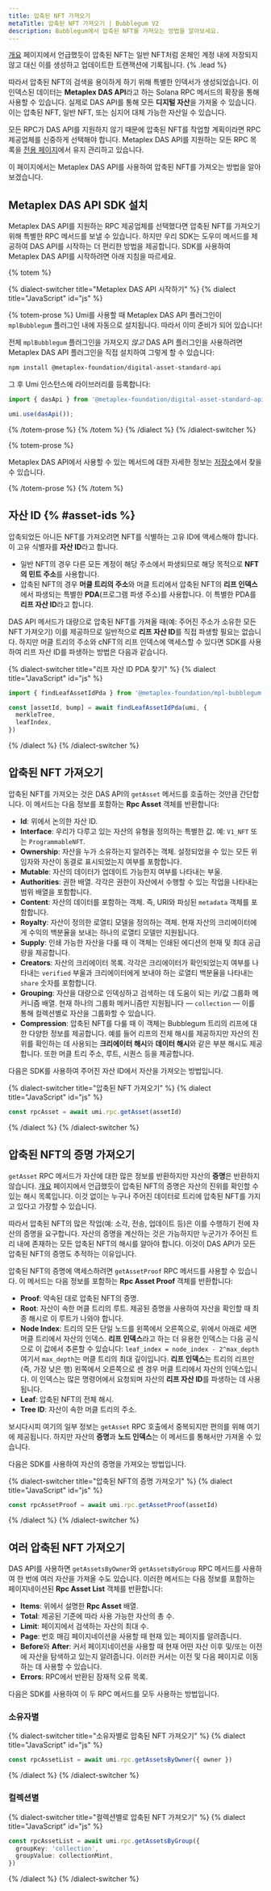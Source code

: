 ```yaml
---
title: 압축된 NFT 가져오기
metaTitle: 압축된 NFT 가져오기 | Bubblegum V2
description: Bubblegum에서 압축된 NFT를 가져오는 방법을 알아보세요.
---
```


[개요](/kr/bubblegum#read-api) 페이지에서 언급했듯이 압축된 NFT는 일반 NFT처럼 온체인 계정 내에 저장되지 않고 대신 이를 생성하고 업데이트한 트랜잭션에 기록됩니다. {% .lead %}

따라서 압축된 NFT의 검색을 용이하게 하기 위해 특별한 인덱서가 생성되었습니다. 이 인덱스된 데이터는 **Metaplex DAS API**라고 하는 Solana RPC 메서드의 확장을 통해 사용할 수 있습니다. 실제로 DAS API를 통해 모든 **디지털 자산**을 가져올 수 있습니다. 이는 압축된 NFT, 일반 NFT, 또는 심지어 대체 가능한 자산일 수 있습니다.

모든 RPC가 DAS API를 지원하지 않기 때문에 압축된 NFT를 작업할 계획이라면 RPC 제공업체를 신중하게 선택해야 합니다. Metaplex DAS API를 지원하는 모든 RPC 목록을 [전용 페이지](/kr/rpc-providers)에서 유지 관리하고 있습니다.

이 페이지에서는 Metaplex DAS API를 사용하여 압축된 NFT를 가져오는 방법을 알아보겠습니다.

## Metaplex DAS API SDK 설치

Metaplex DAS API를 지원하는 RPC 제공업체를 선택했다면 압축된 NFT를 가져오기 위해 특별한 RPC 메서드를 보낼 수 있습니다. 하지만 우리 SDK는 도우미 메서드를 제공하여 DAS API를 시작하는 더 편리한 방법을 제공합니다. SDK를 사용하여 Metaplex DAS API를 시작하려면 아래 지침을 따르세요.

{% totem %}

{% dialect-switcher title="Metaplex DAS API 시작하기" %}
{% dialect title="JavaScript" id="js" %}

{% totem-prose %}
Umi를 사용할 때 Metaplex DAS API 플러그인이 `mplBubblegum` 플러그인 내에 자동으로 설치됩니다. 따라서 이미 준비가 되어 있습니다!

전체 `mplBubblegum` 플러그인을 가져오지 _않고_ DAS API 플러그인을 사용하려면 Metaplex DAS API 플러그인을 직접 설치하여 그렇게 할 수 있습니다:

```sh
npm install @metaplex-foundation/digital-asset-standard-api
```

그 후 Umi 인스턴스에 라이브러리를 등록합니다:

```ts
import { dasApi } from '@metaplex-foundation/digital-asset-standard-api';

umi.use(dasApi());
```
{% /totem-prose %}
{% /totem %}
{% /dialect %}
{% /dialect-switcher %}

{% totem-prose %}

Metaplex DAS API에서 사용할 수 있는 메서드에 대한 자세한 정보는 [저장소](https://github.com/metaplex-foundation/digital-asset-standard-api)에서 찾을 수 있습니다.

{% /totem-prose %}
{% /totem %}

## 자산 ID {% #asset-ids %}

압축되었든 아니든 NFT를 가져오려면 NFT를 식별하는 고유 ID에 액세스해야 합니다. 이 고유 식별자를 **자산 ID**라고 합니다.

- 일반 NFT의 경우 다른 모든 계정이 해당 주소에서 파생되므로 해당 목적으로 **NFT의 민트 주소**를 사용합니다.
- 압축된 NFT의 경우 **머클 트리의 주소**와 머클 트리에서 압축된 NFT의 **리프 인덱스**에서 파생되는 특별한 **PDA**(프로그램 파생 주소)를 사용합니다. 이 특별한 PDA를 **리프 자산 ID**라고 합니다.

DAS API 메서드가 대량으로 압축된 NFT를 가져올 때(예: 주어진 주소가 소유한 모든 NFT 가져오기) 이를 제공하므로 일반적으로 **리프 자산 ID**를 직접 파생할 필요는 없습니다. 하지만 머클 트리의 주소와 cNFT의 리프 인덱스에 액세스할 수 있다면 SDK를 사용하여 리프 자산 ID를 파생하는 방법은 다음과 같습니다.

{% dialect-switcher title="리프 자산 ID PDA 찾기" %}
{% dialect title="JavaScript" id="js" %}

```ts
import { findLeafAssetIdPda } from '@metaplex-foundation/mpl-bubblegum'

const [assetId, bump] = await findLeafAssetIdPda(umi, {
  merkleTree,
  leafIndex,
})
```

{% /dialect %}
{% /dialect-switcher %}

## 압축된 NFT 가져오기

압축된 NFT를 가져오는 것은 DAS API의 `getAsset` 메서드를 호출하는 것만큼 간단합니다. 이 메서드는 다음 정보를 포함하는 **Rpc Asset** 객체를 반환합니다:

- **Id**: 위에서 논의한 자산 ID.
- **Interface**: 우리가 다루고 있는 자산의 유형을 정의하는 특별한 값. 예: `V1_NFT` 또는 `ProgrammableNFT`.
- **Ownership**: 자산을 누가 소유하는지 알려주는 객체. 설정되었을 수 있는 모든 위임자와 자산이 동결로 표시되었는지 여부를 포함합니다.
- **Mutable**: 자산의 데이터가 업데이트 가능한지 여부를 나타내는 부울.
- **Authorities**: 권한 배열. 각각은 권한이 자산에서 수행할 수 있는 작업을 나타내는 범위 배열을 포함합니다.
- **Content**: 자산의 데이터를 포함하는 객체. 즉, URI와 파싱된 `metadata` 객체를 포함합니다.
- **Royalty**: 자산이 정의한 로열티 모델을 정의하는 객체. 현재 자산의 크리에이터에게 수익의 백분율을 보내는 하나의 로열티 모델만 지원됩니다.
- **Supply**: 인쇄 가능한 자산을 다룰 때 이 객체는 인쇄된 에디션의 현재 및 최대 공급량을 제공합니다.
- **Creators**: 자산의 크리에이터 목록. 각각은 크리에이터가 확인되었는지 여부를 나타내는 `verified` 부울과 크리에이터에게 보내야 하는 로열티 백분율을 나타내는 `share` 숫자를 포함합니다.
- **Grouping**: 자산을 대량으로 인덱싱하고 검색하는 데 도움이 되는 키/값 그룹화 메커니즘 배열. 현재 하나의 그룹화 메커니즘만 지원됩니다 — `collection` — 이를 통해 컬렉션별로 자산을 그룹화할 수 있습니다.
- **Compression**: 압축된 NFT를 다룰 때 이 객체는 Bubblegum 트리의 리프에 대한 다양한 정보를 제공합니다. 예를 들어 리프의 전체 해시를 제공하지만 자산의 진위를 확인하는 데 사용되는 **크리에이터 해시**와 **데이터 해시**와 같은 부분 해시도 제공합니다. 또한 머클 트리 주소, 루트, 시퀀스 등을 제공합니다.

다음은 SDK를 사용하여 주어진 자산 ID에서 자산을 가져오는 방법입니다.

{% dialect-switcher title="압축된 NFT 가져오기" %}
{% dialect title="JavaScript" id="js" %}

```ts
const rpcAsset = await umi.rpc.getAsset(assetId)
```

{% /dialect %}
{% /dialect-switcher %}

## 압축된 NFT의 증명 가져오기

`getAsset` RPC 메서드가 자산에 대한 많은 정보를 반환하지만 자산의 **증명**은 반환하지 않습니다. [개요](/kr/bubblegum#merkle-trees-leaves-and-proofs) 페이지에서 언급했듯이 압축된 NFT의 증명은 자산의 진위를 확인할 수 있는 해시 목록입니다. 이것 없이는 누구나 주어진 데이터로 트리에 압축된 NFT를 가지고 있다고 가장할 수 있습니다.

따라서 압축된 NFT의 많은 작업(예: 소각, 전송, 업데이트 등)은 이를 수행하기 전에 자산의 증명을 요구합니다. 자산의 증명을 계산하는 것은 가능하지만 누군가가 주어진 트리 내에 존재하는 모든 압축된 NFT의 해시를 알아야 합니다. 이것이 DAS API가 모든 압축된 NFT의 증명도 추적하는 이유입니다.

압축된 NFT의 증명에 액세스하려면 `getAssetProof` RPC 메서드를 사용할 수 있습니다. 이 메서드는 다음 정보를 포함하는 **Rpc Asset Proof** 객체를 반환합니다:

- **Proof**: 약속된 대로 압축된 NFT의 증명.
- **Root**: 자산이 속한 머클 트리의 루트. 제공된 증명을 사용하여 자산을 확인할 때 최종 해시로 이 루트가 나와야 합니다.
- **Node Index**: 트리의 모든 단일 노드를 왼쪽에서 오른쪽으로, 위에서 아래로 세면 머클 트리에서 자산의 인덱스. **리프 인덱스**라고 하는 더 유용한 인덱스는 다음 공식으로 이 값에서 추론할 수 있습니다: `leaf_index = node_index - 2^max_depth` 여기서 `max_depth`는 머클 트리의 최대 깊이입니다. **리프 인덱스**는 트리의 리프만(즉, 가장 낮은 행) 왼쪽에서 오른쪽으로 센 경우 머클 트리에서 자산의 인덱스입니다. 이 인덱스는 많은 명령어에서 요청되며 자산의 **리프 자산 ID**를 파생하는 데 사용됩니다.
- **Leaf**: 압축된 NFT의 전체 해시.
- **Tree ID**: 자산이 속한 머클 트리의 주소.

보시다시피 여기의 일부 정보는 `getAsset` RPC 호출에서 중복되지만 편의를 위해 여기에 제공됩니다. 하지만 자산의 **증명**과 **노드 인덱스**는 이 메서드를 통해서만 가져올 수 있습니다.

다음은 SDK를 사용하여 자산의 증명을 가져오는 방법입니다.

{% dialect-switcher title="압축된 NFT의 증명 가져오기" %}
{% dialect title="JavaScript" id="js" %}

```ts
const rpcAssetProof = await umi.rpc.getAssetProof(assetId)
```

{% /dialect %}
{% /dialect-switcher %}

## 여러 압축된 NFT 가져오기

DAS API를 사용하면 `getAssetsByOwner`와 `getAssetsByGroup` RPC 메서드를 사용하여 한 번에 여러 자산을 가져올 수도 있습니다. 이러한 메서드는 다음 정보를 포함하는 페이지네이션된 **Rpc Asset List** 객체를 반환합니다:

- **Items**: 위에서 설명한 **Rpc Asset** 배열.
- **Total**: 제공된 기준에 따라 사용 가능한 자산의 총 수.
- **Limit**: 페이지에서 검색하는 자산의 최대 수.
- **Page**: 번호 매김 페이지네이션을 사용할 때 현재 있는 페이지를 알려줍니다.
- **Before**와 **After**: 커서 페이지네이션을 사용할 때 현재 어떤 자산 이후 및/또는 이전에 자산을 탐색하고 있는지 알려줍니다. 이러한 커서는 이전 및 다음 페이지로 이동하는 데 사용할 수 있습니다.
- **Errors**: RPC에서 반환된 잠재적 오류 목록.

다음은 SDK를 사용하여 이 두 RPC 메서드를 모두 사용하는 방법입니다.

### 소유자별

{% dialect-switcher title="소유자별로 압축된 NFT 가져오기" %}
{% dialect title="JavaScript" id="js" %}

```ts
const rpcAssetList = await umi.rpc.getAssetsByOwner({ owner })
```

{% /dialect %}
{% /dialect-switcher %}

### 컬렉션별

{% dialect-switcher title="컬렉션별로 압축된 NFT 가져오기" %}
{% dialect title="JavaScript" id="js" %}

```ts
const rpcAssetList = await umi.rpc.getAssetsByGroup({
  groupKey: 'collection',
  groupValue: collectionMint,
})
```

{% /dialect %}
{% /dialect-switcher %}